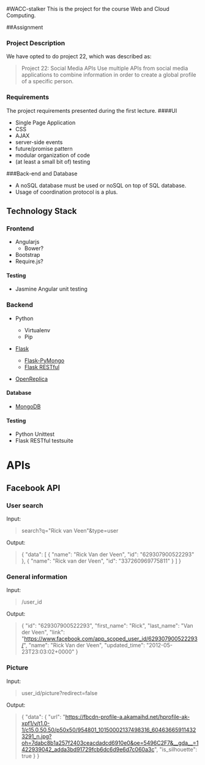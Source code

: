 #WACC-stalker
This is the project for the course Web and Cloud Computing.

##Assignment

### Project Description
We have opted to do project 22, which was described as:
>Project 22: Social Media APIs
Use multiple APIs from social media applications to combine information in order to create a global profile of a specific person.
	
### Requirements
The project requirements presented during the first lecture.
####UI
- Single Page Application
- CSS
- AJAX
- server-side events
- future/promise pattern
- modular organization of code
- (at least a small bit of) testing

###Back-end and Database
- A noSQL database must be used or noSQL on top of SQL database.
- Usage of coordination protocol is a plus.

## Technology Stack

### Frontend
- Angularjs
	- Bower?
- Bootstrap
- Require.js?

#### Testing
- Jasmine Angular unit testing 

### Backend
- Python
	- Virtualenv
	- Pip

- [Flask](http://www.flask.pocoo.org)
	- [Flask-PyMongo](http://flask-pymongo.readthedocs.org/en/latest/)
	- [Flask RESTful](http://flask-restful.readthedocs.org/en/latest/)

- [OpenReplica](http://openreplica.org/)

#### Database
- [MongoDB](http://www.mongodb.org/)

#### Testing
- Python Unittest
- Flask RESTful testsuite

# APIs

## Facebook API

### User search
Input:
>search?q="Rick van Veen"&type=user

Output:
>{
  "data": [
    {
      "name": "Rick Van der Veen", 
      "id": "629307900522293"
    }, 
    {
      "name": "Rick van der Veen", 
      "id": "337260969775811"
    }
    ]
}

### General information
Input:
>/user_id

Output:
>{
  "id": "629307900522293", 
  "first_name": "Rick", 
  "last_name": "Van der Veen", 
  "link": "https://www.facebook.com/app_scoped_user_id/629307900522293/", 
  "name": "Rick Van der Veen", 
  "updated_time": "2012-05-23T23:03:02+0000"
}

### Picture
Input:
>user_id/picture?redirect=false

Output:
>{
  "data": {
    "url": "https://fbcdn-profile-a.akamaihd.net/hprofile-ak-xpf1/v/t1.0-1/c15.0.50.50/p50x50/954801_10150002137498316_604636659114323291_n.jpg?oh=7dabc8b1a257f2403ceacdadcd6910e0&oe=5496C2F7&__gda__=1422939042_adda3bd91729fcb6dc6d9e6d7c060a3c", 
    "is_silhouette": true
  }
}
